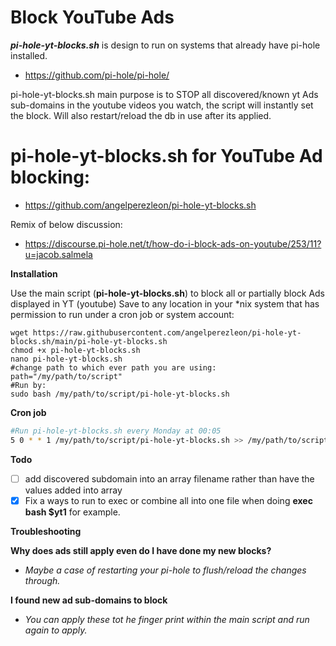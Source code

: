 # Block YouTube Ads
**_pi-hole-yt-blocks.sh_** is design to run on systems that already have pi-hole installed.
- https://github.com/pi-hole/pi-hole/

pi-hole-yt-blocks.sh main purpose is to STOP all discovered/known yt Ads sub-domains in the youtube videos you watch, the script will instantly set the block.  Will also restart/reload the db in use after its applied.

# pi-hole-yt-blocks.sh for YouTube Ad blocking:
- https://github.com/angelperezleon/pi-hole-yt-blocks.sh

Remix of below discussion:
- https://discourse.pi-hole.net/t/how-do-i-block-ads-on-youtube/253/11?u=jacob.salmela
 
 **Installation**

 Use the main script (**pi-hole-yt-blocks.sh**) to block all or partially block Ads displayed in YT (youtube)
 Save to any location in your *nix system that has permission to run under a cron job or system account:
 ```cd "/opt/scripts/bash"
 wget https://raw.githubusercontent.com/angelperezleon/pi-hole-yt-blocks.sh/main/pi-hole-yt-blocks.sh
 chmod +x pi-hole-yt-blocks.sh
 nano pi-hole-yt-blocks.sh
 #change path to which ever path you are using:
 path="/my/path/to/script"
 #Run by:
 sudo bash /my/path/to/script/pi-hole-yt-blocks.sh
```

**Cron job**
 ```bash
#Run pi-hole-yt-blocks.sh every Monday at 00:05
5 0 * * 1 /my/path/to/script/pi-hole-yt-blocks.sh >> /my/path/to/script/yt-blocks_$(date +\%d\%b\%Y-\%H\%M\%S).log 2>&1
```
**Todo**
- [ ] add discovered subdomain into an array filename rather than have the values added into array
- [x] Fix a ways to run to exec or combine all into one file when doing **exec bash $yt1** for example.

**Troubleshooting**

**Why does ads still apply even do I have done my new blocks?**
- _Maybe a case of restarting your pi-hole to flush/reload the changes through._

**I found new ad sub-domains to block**
- _You can apply these tot he finger print within the main script and run again to apply._
